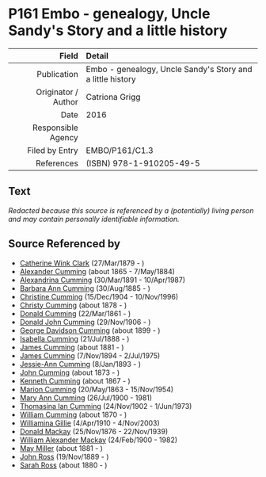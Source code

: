 ﻿---
layout: page
permalink: /sources/s95058656
---

# P161 Embo - genealogy, Uncle Sandy's Story and a little history

Field | Detail
---:|:---
Publication | Embo - genealogy, Uncle Sandy's Story and a little history
Originator / Author | Catriona Grigg
Date | 2016
Responsible Agency | 
Filed by Entry | EMBO/P161/C1.3
References | (ISBN) 978-1-910205-49-5

## Text

_Redacted because this source is referenced by a (potentially) living person and may contain personally identifiable information._

## Source Referenced by

* [Catherine Wink Clark](../people/@i35162161@-catherine-wink-clark-b1879-3-27-d.md) (27/Mar/1879 - )
* [Alexander Cumming](../people/@i7306221@-alexander-cumming-b1865-d1884-5-7.md) (about 1865 - 7/May/1884)
* [Alexandrina Cumming](../people/@i57186713@-alexandrina-cumming-b1891-3-30-d1987-4-10.md) (30/Mar/1891 - 10/Apr/1987)
* [Barbara Ann Cumming](../people/@i57039529@-barbara-ann-cumming-b1885-8-30-d.md) (30/Aug/1885 - )
* [Christine Cumming](../people/@i24328630@-christine-cumming-b1904-12-15-d1996-11-10.md) (15/Dec/1904 - 10/Nov/1996)
* [Christy Cumming](../people/@i94377968@-christy-cumming-b1878-d.md) (about 1878 - )
* [Donald Cumming](../people/@i20465544@-donald-cumming-b1861-3-22-d.md) (22/Mar/1861 - )
* [Donald John Cumming](../people/@i22331378@-donald-john-cumming-b1906-11-29-d.md) (29/Nov/1906 - )
* [George Davidson Cumming](../people/@i13773669@-george-davidson-cumming-b1899-d.md) (about 1899 - )
* [Isabella Cumming](../people/@i84684994@-isabella-cumming-b1888-7-21-d.md) (21/Jul/1888 - )
* [James Cumming](../people/@i64418166@-james-cumming-b1881-d.md) (about 1881 - )
* [James Cumming](../people/@i492889@-james-cumming-b1894-11-7-d1975-7-2.md) (7/Nov/1894 - 2/Jul/1975)
* [Jessie-Ann Cumming](../people/@i66222886@-jessie-ann-cumming-b1893-1-8-d.md) (8/Jan/1893 - )
* [John Cumming](../people/@i87723702@-john-cumming-b1873-d.md) (about 1873 - )
* [Kenneth Cumming](../people/@i14447152@-kenneth-cumming-b1867-d.md) (about 1867 - )
* [Marion Cumming](../people/@i59851647@-marion-cumming-b1863-5-20-d1954-11-15.md) (20/May/1863 - 15/Nov/1954)
* [Mary Ann Cumming](../people/@i48241984@-mary-ann-cumming-b1900-7-26-d1981.md) (26/Jul/1900 - 1981)
* [Thomasina Ian Cumming](../people/@i92241152@-thomasina-ian-cumming-b1902-11-24-d1973-6-1.md) (24/Nov/1902 - 1/Jun/1973)
* [William Cumming](../people/@i10016098@-william-cumming-b1870-d.md) (about 1870 - )
* [Williamina Gillie](../people/@i23770336@-williamina-gillie-b1910-4-4-d2003-11-4.md) (4/Apr/1910 - 4/Nov/2003)
* [Donald Mackay](../people/@i58341424@-donald-mackay-b1876-11-25-d1939-11-22.md) (25/Nov/1876 - 22/Nov/1939)
* [William Alexander Mackay](../people/@i9383584@-william-alexander-mackay-b1900-2-24-d1982.md) (24/Feb/1900 - 1982)
* [May Miller](../people/@i41411602@-may-miller-b1881-d.md) (about 1881 - )
* [John Ross](../people/@i75057664@-john-ross-b1889-11-19-d.md) (19/Nov/1889 - )
* [Sarah Ross](../people/@i39957256@-sarah-ross-b1880-d.md) (about 1880 - )
